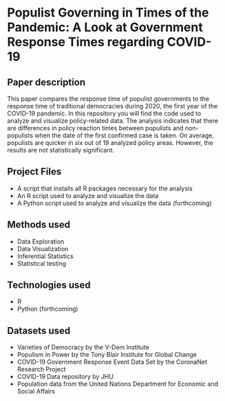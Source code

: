 # Populist Governing in Times of the Pandemic: A Look at Government Response Times regarding COVID-19

## Paper description
This paper compares the response time of populist governments to the response time of traditional democracies during 2020, the first year of the COVID-19 pandemic. In this repository you will find the code used to analyze and visualize policy-related data. The analysis indicates that there are differences in policy reaction times between populists and non-populists when the date of the first confirmed case is taken. On average, populists are quicker in six out of 19 analyzed policy areas. However, the results are not statistically significant.

## Project Files

- A script that installs all R packages necessary for the analysis
- An R script used to analyze and visualize the data
- A Python script used to analyze and visualize the data (forthcoming)

## Methods used

- Data Exploration
- Data Visualization
- Inferential Statistics
- Statistical testing

## Technologies used

- R
- Python (forthcoming)

## Datasets used

- Varieties of Democracy by the V-Dem Institute
- Populism in Power by the Tony Blair Institute for Global Change
- COVID-19 Government Response Event Data Set by the CoronaNet Research Project
- COVID-19 Data repository by JHU
- Population data from the United Nations Department for Economic and Social Affairs
